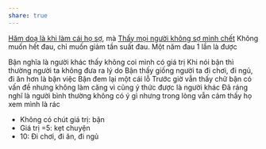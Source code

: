 ```yaml
---
share: true
---
```

[Hăm doạ là khi làm cái họ sợ](./H%C4%83m%20do%E1%BA%A1%20l%C3%A0%20khi%20l%C3%A0m%20c%C3%A1i%20h%E1%BB%8D%20s%E1%BB%A3.md), mà [Thấy mọi người không sợ mình chết](./Th%E1%BA%A5y%20m%E1%BB%8Di%20ng%C6%B0%E1%BB%9Di%20kh%C3%B4ng%20s%E1%BB%A3%20m%C3%ACnh%20ch%E1%BA%BFt.md)
Không muốn hết đau, chỉ muốn giảm tần suất đau. Một năm đau 1 lần là được

Bận nghĩa là người khác thấy không coi mình có giá trị
Khi nói bận thì thường người ta không đưa ra lý do
Bận thấy giống người ta đi chơi, đi ngủ, đi ăn hơn là bận việc
Bận đem lại một cái lỗ
Trước giờ vẫn thấy chữ bận có vấn đề nhưng không làm căng vì cũng ý thức được là người khác 
Đã ráng nghĩ là người bình thường không có ý gì nhưng trong lòng vẫn cảm thấy họ xem mình là rác
- Không có chút giá trị: bận
- Giá trị =5: kẹt chuyện
- 10: Đi chơi, đi ăn, đi ngủ
